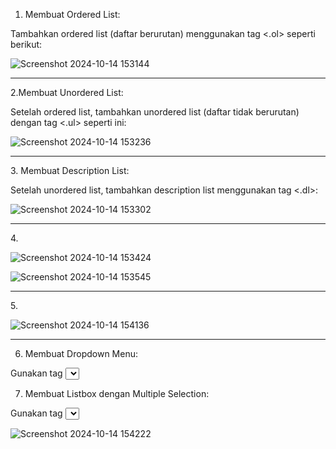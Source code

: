 1. Membuat Ordered List:



Tambahkan ordered list (daftar berurutan) menggunakan tag <.ol> seperti berikut:


![Screenshot 2024-10-14 153144](https://github.com/user-attachments/assets/7b6fd3d4-262e-4115-b783-47cc12648d71)
<hr>
2.Membuat Unordered List:



Setelah ordered list, tambahkan unordered list (daftar tidak berurutan) dengan tag <.ul> seperti ini:


![Screenshot 2024-10-14 153236](https://github.com/user-attachments/assets/5d1bcae2-4214-44d1-8472-9b332f8ba630)
<hr>
3. Membuat Description List:



Setelah unordered list, tambahkan description list menggunakan tag <.dl>:


![Screenshot 2024-10-14 153302](https://github.com/user-attachments/assets/1b13d6de-844e-4bbf-be81-d0138234b0d7)
<hr>
4. 

![Screenshot 2024-10-14 153424](https://github.com/user-attachments/assets/0f9169fa-e5b5-4645-9e89-b7eb1de82bd3)

![Screenshot 2024-10-14 153545](https://github.com/user-attachments/assets/7e89e81f-69aa-471a-9ba0-81fb186a3720)
<hr>
5. 

![Screenshot 2024-10-14 154136](https://github.com/user-attachments/assets/4099f957-7314-453f-808b-d8b4b52a26ff)
<hr>

6. Membuat Dropdown Menu:

Gunakan tag <select> untuk membuat dropdown menu dengan opsi-opsi di dalamnya. Tambahkan atribut name untuk memberikan nama pada field dropdown.

7. Membuat Listbox dengan Multiple Selection:

Gunakan tag <select> dengan atribut multiple untuk membuat listbox yang memungkinkan pengguna memilih lebih dari satu opsi. Atribut size menentukan berapa banyak opsi yang terlihat di layar.

![Screenshot 2024-10-14 154222](https://github.com/user-attachments/assets/f0f7026d-5e7a-4495-8d85-90c937610604)

